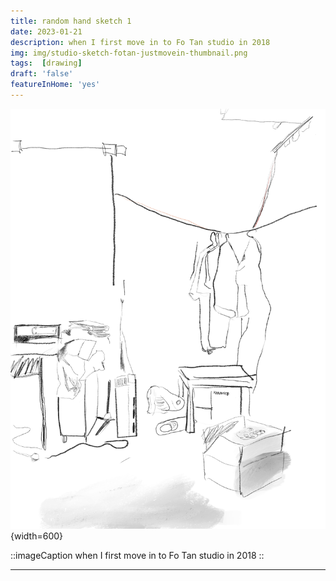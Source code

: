 ```yaml
---
title: random hand sketch 1
date: 2023-01-21
description: when I first move in to Fo Tan studio in 2018
img: img/studio-sketch-fotan-justmovein-thumbnail.png
tags:  [drawing]
draft: 'false'
featureInHome: 'yes'
---
```


![Alt text](/img/studio-sketch-fotan-justmovein.png){width=600}

::imageCaption
when I first move in to Fo Tan studio in 2018
::

---
